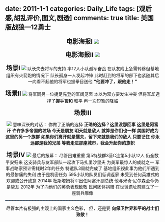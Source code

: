 ﻿date: 2011-1-1
categories: Daily_Life
tags: [观后感,胡乱评价,图文,剧透]
comments: true
title:  美国版战狼—12勇士
---

<center>

<b><span style="font-size:20px;">电影海报Ⅰ</span></b>
![](http://static.zybuluo.com/EVA001/zpqhuu22t3b0pfwkqqxgiu0d/image_1cc9b249khe5mhg1suhi8b19ud2l.png)

<b><span style="font-size:20px;">电影海报Ⅱ</span></b>
![](http://static.zybuluo.com/EVA001/hve9ir00c2vopfnrsre8z923/image_1cc9b41b4b4ebo21iot11uit32.png)

<b><span style="font-size:20px;">场景Ⅰ</span></b>
![](http://asus.myds.me:6543/movie/gif/1.gif)
队长失去将军的支持
率12人小队孤军奋战
在队友附上急需转移但基地组织有火箭炮的情况下
队长孤身一人发起冲锋
此时赶到的将军的部下也紧随其后
一向看不起他的将军也握拳目送他
**“他要冲了，跟他走！”**

 
<b><span style="font-size:20px;">场景Ⅱ</span></b>
![](http://asus.myds.me:6543/movie/gif/2.gif)
将军同另一位捷足先登的军阀见面
本以为双方要发生冲突
但将军却选择了**握手言和**
和平
再一次短暂的降临

<b><span style="font-size:20px;">场景Ⅲ</span></b>

![](http://asus.myds.me:6543/movie/gif/3.gif)
意味深长的对话：
你做了正确的选择
**正确的选择？这里没那回事**
**这里是阿富汗**
**许许多多帝国的坟场**
**今天是朋友 明天就是敌人**
**就算是你们也一样**
**美国将成为这里的另一个族群**
**如果你们离开就是懦夫，留下来就是我们的敌人**
**只要记住**
**你永远都是我的兄弟**
**等我走进那座城市，我会升起你的旗帜**

<b><span style="font-size:20px;">场景Ⅳ</span></b>
![](http://asus.myds.me:6543/movie/gif/4.gif)
最后的报幕：
尽管困难重重
第5特战群3营C连第5小队12人
仍全数平安归来
这支骑兵与友军部队一起攻下马扎里沙里夫
为美军最惊人的成就之一
军事战略家预计需耗时2年的任务
特遣队3周就完成了
基地组织视此事为他们所遇到的最惨痛的失利
由于是机密任务
595小队的队员们低调返家
未受到任何英雄式的欢迎或公开致意
2014年
杜斯塔姆将军出任阿富汗副总统
他与米奇·尼尔森至今仍是挚友
2012年
为了向他们的英勇表现致敬
民间团体捐赠
在世贸遗址前建立了一座骑兵雕像

<hr style="height:1px;border:none;border-top:1px dashed #0066CC;" />

尽管本片有极强的主观上的国家主义色彩，
但，还是要
**向保卫世界和平的战士们**
**致敬！**
 
 
 
 
</center>



 


 

 


 